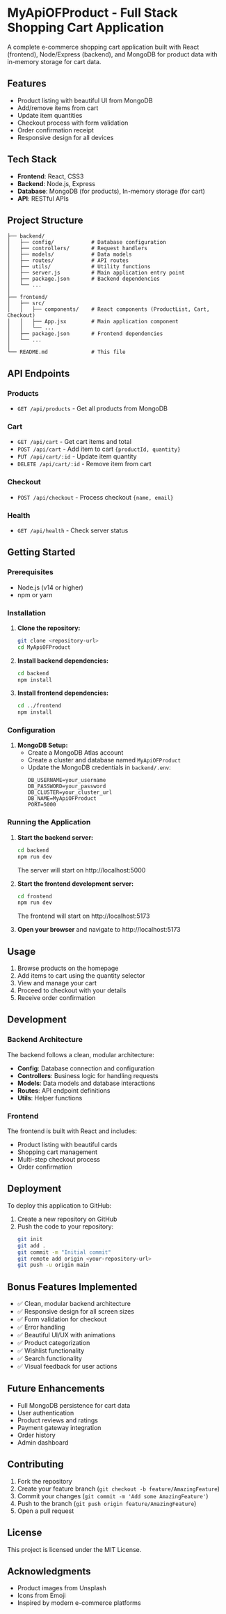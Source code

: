 # MyApiOFProduct - Full Stack Shopping Cart Application

A complete e-commerce shopping cart application built with React (frontend), Node/Express (backend), and MongoDB for product data with in-memory storage for cart data.

## Features

- Product listing with beautiful UI from MongoDB
- Add/remove items from cart
- Update item quantities
- Checkout process with form validation
- Order confirmation receipt
- Responsive design for all devices

## Tech Stack

- **Frontend**: React, CSS3
- **Backend**: Node.js, Express
- **Database**: MongoDB (for products), In-memory storage (for cart)
- **API**: RESTful APIs

## Project Structure

```
├── backend/
│   ├── config/            # Database configuration
│   ├── controllers/       # Request handlers
│   ├── models/            # Data models
│   ├── routes/            # API routes
│   ├── utils/             # Utility functions
│   ├── server.js          # Main application entry point
│   ├── package.json       # Backend dependencies
│   └── ...
│
├── frontend/
│   ├── src/
│   │   ├── components/    # React components (ProductList, Cart, Checkout)
│   │   ├── App.jsx        # Main application component
│   │   └── ...
│   ├── package.json       # Frontend dependencies
│   └── ...
│
└── README.md              # This file
```

## API Endpoints

### Products
- `GET /api/products` - Get all products from MongoDB

### Cart
- `GET /api/cart` - Get cart items and total
- `POST /api/cart` - Add item to cart `{productId, quantity}`
- `PUT /api/cart/:id` - Update item quantity
- `DELETE /api/cart/:id` - Remove item from cart

### Checkout
- `POST /api/checkout` - Process checkout `{name, email}`

### Health
- `GET /api/health` - Check server status

## Getting Started

### Prerequisites
- Node.js (v14 or higher)
- npm or yarn

### Installation

1. **Clone the repository:**
   ```bash
   git clone <repository-url>
   cd MyApiOFProduct
   ```

2. **Install backend dependencies:**
   ```bash
   cd backend
   npm install
   ```

3. **Install frontend dependencies:**
   ```bash
   cd ../frontend
   npm install
   ```

### Configuration

1. **MongoDB Setup:**
   - Create a MongoDB Atlas account
   - Create a cluster and database named `MyApiOFProduct`
   - Update the MongoDB credentials in `backend/.env`:
     ```
     DB_USERNAME=your_username
     DB_PASSWORD=your_password
     DB_CLUSTER=your_cluster_url
     DB_NAME=MyApiOFProduct
     PORT=5000
     ```

### Running the Application

1. **Start the backend server:**
   ```bash
   cd backend
   npm run dev
   ```
   The server will start on http://localhost:5000

2. **Start the frontend development server:**
   ```bash
   cd frontend
   npm run dev
   ```
   The frontend will start on http://localhost:5173

3. **Open your browser** and navigate to http://localhost:5173

## Usage

1. Browse products on the homepage
2. Add items to cart using the quantity selector
3. View and manage your cart
4. Proceed to checkout with your details
5. Receive order confirmation

## Development

### Backend Architecture
The backend follows a clean, modular architecture:

- **Config**: Database connection and configuration
- **Controllers**: Business logic for handling requests
- **Models**: Data models and database interactions
- **Routes**: API endpoint definitions
- **Utils**: Helper functions

### Frontend
The frontend is built with React and includes:
- Product listing with beautiful cards
- Shopping cart management
- Multi-step checkout process
- Order confirmation

## Deployment

To deploy this application to GitHub:
1. Create a new repository on GitHub
2. Push the code to your repository:
   ```bash
   git init
   git add .
   git commit -m "Initial commit"
   git remote add origin <your-repository-url>
   git push -u origin main
   ```

## Bonus Features Implemented

- ✅ Clean, modular backend architecture
- ✅ Responsive design for all screen sizes
- ✅ Form validation for checkout
- ✅ Error handling
- ✅ Beautiful UI/UX with animations
- ✅ Product categorization
- ✅ Wishlist functionality
- ✅ Search functionality
- ✅ Visual feedback for user actions

## Future Enhancements

- Full MongoDB persistence for cart data
- User authentication
- Product reviews and ratings
- Payment gateway integration
- Order history
- Admin dashboard

## Contributing

1. Fork the repository
2. Create your feature branch (`git checkout -b feature/AmazingFeature`)
3. Commit your changes (`git commit -m 'Add some AmazingFeature'`)
4. Push to the branch (`git push origin feature/AmazingFeature`)
5. Open a pull request

## License

This project is licensed under the MIT License.

## Acknowledgments

- Product images from Unsplash
- Icons from Emoji
- Inspired by modern e-commerce platforms